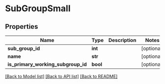 # SubGroupSmall

## Properties
Name | Type | Description | Notes
------------ | ------------- | ------------- | -------------
**sub_group_id** | **int** |  | [optional] 
**name** | **str** |  | [optional] 
**is_primary_working_subgroup_id** | **bool** |  | [optional] 

[[Back to Model list]](../README.md#documentation-for-models) [[Back to API list]](../README.md#documentation-for-api-endpoints) [[Back to README]](../README.md)



